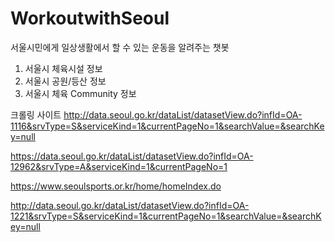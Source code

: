 # WorkoutwithSeoul

서울시민에게 일상생활에서 할 수 있는 운동을 알려주는 챗봇 
1. 서울시 체육시설 정보
2. 서울시 공원/등산 정보
3. 서울시 체육 Community 정보

크롤링 사이트 
http://data.seoul.go.kr/dataList/datasetView.do?infId=OA-1116&srvType=S&serviceKind=1&currentPageNo=1&searchValue=&searchKey=null

https://data.seoul.go.kr/dataList/datasetView.do?infId=OA-12962&srvType=A&serviceKind=1&currentPageNo=1

https://www.seoulsports.or.kr/home/homeIndex.do

http://data.seoul.go.kr/dataList/datasetView.do?infId=OA-1221&srvType=S&serviceKind=1&currentPageNo=1&searchValue=&searchKey=null
